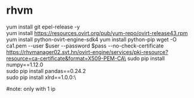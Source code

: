 # rhvm
yum install git epel-release -y\
yum install https://resources.ovirt.org/pub/yum-repo/ovirt-release43.rpm
yum install python-ovirt-engine-sdk4
yum install python-pip
wget -O ca1.pem --user $user --password $pass --no-check-certificate  https://rhvmanager02.svt.hn/ovirt-engine/services/pki-resource?resource=ca-certificate&format=X509-PEM-CA\
sudo pip install numpy==1.12.0\
sudo pip install pandas==0.24.2\
sudo pip install xlrd==1.0.0:\

#note: only with 1 ip

